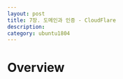 ```yaml
---
layout: post
title: 7장. 도메인과 인증 - CloudFlare
description:
category: ubuntu1804
---
```


# Overview
